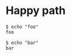 # Happy path

```console tesh-session="foo"
$ echo "foo"
foo
```

```console tesh-session="bar"
$ echo "bar"
bar
```
